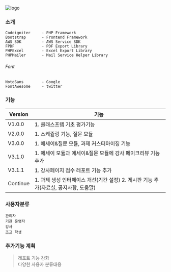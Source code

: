 ![logo](https://www.theclassprep.com/assets/classprep/images/logo/main-logo-shadow.png)


### 소개

	Codeigniter		- PHP Framework  
	Bootstrap		- Frontend Framework  
	AWS SDK			- AWS Service SDK  
	FPDF			- PDF Export Library  
	PHPExcel		- Excel Export Library  
	PHPMailer		- Mail Service Helper Library  

###### Font

	NotoSans		- Google   
	FontAwesome		- twitter

### 기능

| Version | 기능 |
| -- | -- |
| V1.0.0 | 1. 클래스프렙 기초 평가기능 |
| V2.0.0 | 1. 스케쥴링 기능, 질문 모듈 |
| V3.0.0 | 1. 에세이&질문 모듈, 과제 커스터마이징 기능 |
| V3.1.0 | 1. 에세이 모듈과 에세이&질문 모듈에 강사 페이크리뷰 기능 추가 |
| V3.1.1 | 1. 강사페이지 점수 레포트 기능 추가 |
| Continue | 1. 과제 생성 인터페이스 개선(기간 설정)   2. 게시판 기능 추가(자료실, 공지사항, 도움말) |



### 사용자분류

	관리자  
	기관 운영자  
	강사  
	조교 학생

### 추가기능 계획

> 레포트 기능 강화  
>  다양한 사용자 분류대응
